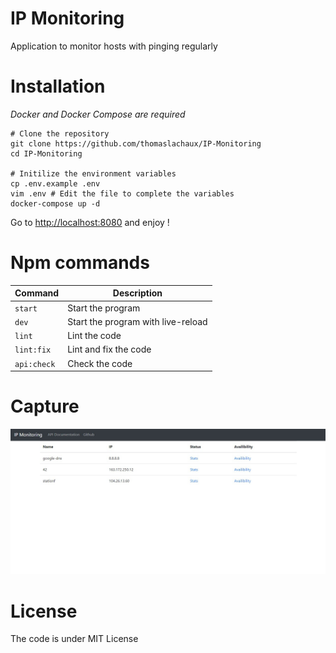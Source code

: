 # IP Monitoring

Application to monitor hosts with pinging regularly

# Installation

_Docker and Docker Compose are required_

```
# Clone the repository
git clone https://github.com/thomaslachaux/IP-Monitoring
cd IP-Monitoring

# Initilize the environment variables
cp .env.example .env
vim .env # Edit the file to complete the variables
docker-compose up -d
```

Go to [http://localhost:8080](http://localhost:8080) and enjoy !

# Npm commands

| Command     | Description                        |
| ----------- | ---------------------------------- |
| `start`     | Start the program                  |
| `dev`       | Start the program with live-reload |
| `lint`      | Lint the code                      |
| `lint:fix`  | Lint and fix the code              |
| `api:check` | Check the code                     |

# Capture

![Capture](captures/capture1.jpg)

# License

The code is under MIT License
